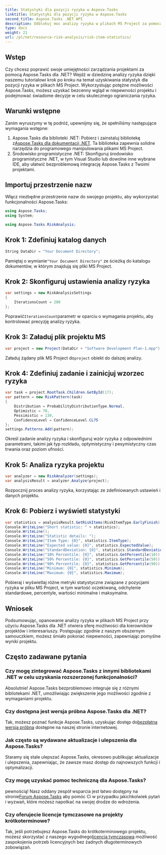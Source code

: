 ```yaml
---
title: Statystyki dla pozycji ryzyka w Aspose.Tasks
linktitle: Statystyki dla pozycji ryzyka w Aspose.Tasks
second_title: Aspose.Tasks .NET API
description: Odblokuj moc analizy ryzyka w plikach MS Project za pomocą Aspose.Tasks dla .NET. Zdobądź wiedzę, łagodź niepewność i bez wysiłku prowadź do sukcesu projektu.
type: docs
weight: 21
url: /pl/net/resource-risk-analysis/risk-item-statistics/
---
```

## Wstęp
Czy chcesz poprawić swoje umiejętności zarządzania projektami za pomocą Aspose.Tasks dla .NET? Wejdź w dziedzinę analizy ryzyka dzięki naszemu tutorialowi krok po kroku na temat uzyskiwania statystyk dla pozycji ryzyka w plikach MS Project. Wykorzystując potężne możliwości Aspose.Tasks, możesz uzyskać bezcenny wgląd w niepewności projektu i podejmować świadome decyzje w celu skutecznego ograniczania ryzyka.
## Warunki wstępne
Zanim wyruszymy w tę podróż, upewnijmy się, że spełniliśmy następujące wymagania wstępne:
1.  Aspose.Tasks dla biblioteki .NET: Pobierz i zainstaluj bibliotekę z[Aspose.Tasks dla dokumentacji .NET](https://reference.aspose.com/tasks/net/). Ta biblioteka zapewnia solidne narzędzia do programowego manipulowania plikami MS Project.
2. Środowisko programistyczne .NET: Skonfiguruj środowisko programistyczne .NET, w tym Visual Studio lub dowolne inne wybrane IDE, aby ułatwić bezproblemową integrację Aspose.Tasks z Twoimi projektami.

## Importuj przestrzenie nazw
Włącz niezbędne przestrzenie nazw do swojego projektu, aby wykorzystać funkcjonalności Aspose.Tasks:
```csharp
using Aspose.Tasks;
using System;

using Aspose.Tasks.RiskAnalysis;
```

## Krok 1: Zdefiniuj katalog danych
```csharp
String DataDir = "Your Document Directory";
```
 Pamiętaj o wymianie`"Your Document Directory"` ze ścieżką do katalogu dokumentów, w którym znajdują się pliki MS Project.
## Krok 2: Skonfiguruj ustawienia analizy ryzyka
```csharp
var settings = new RiskAnalysisSettings
{
    IterationsCount = 200
};
```
 Poprawić`IterationsCount`parametr w oparciu o wymagania projektu, aby kontrolować precyzję analizy ryzyka.
## Krok 3: Załaduj plik projektu MS
```csharp
var project = new Project(DataDir + "Software Development Plan-1.mpp");
```
 Załaduj żądany plik MS Project do`project` obiekt do dalszej analizy.
## Krok 4: Zdefiniuj zadanie i zainicjuj wzorzec ryzyka
```csharp
var task = project.RootTask.Children.GetById(17);
var pattern = new RiskPattern(task)
{
    Distribution = ProbabilityDistributionType.Normal,
    Optimistic = 70,
    Pessimistic = 130,
    ConfidenceLevel = ConfidenceLevel.CL75
};
settings.Patterns.Add(pattern);
```
Określ zadanie analizy ryzyka i skonfiguruj wzór ryzyka z odpowiednimi parametrami, takimi jak typ rozkładu, optymistyczny i pesymistyczny czas trwania oraz poziom ufności.
## Krok 5: Analiza ryzyka projektu
```csharp
var analyzer = new RiskAnalyzer(settings);
var analysisResult = analyzer.Analyze(project);
```
Rozpocznij proces analizy ryzyka, korzystając ze zdefiniowanych ustawień i danych projektu.
## Krok 6: Pobierz i wyświetl statystyki
```csharp
var statistics = analysisResult.GetRiskItems(RiskItemType.EarlyFinish).Get(project.RootTask);
Console.WriteLine("Short statistic: " + statistics);
Console.WriteLine();
Console.WriteLine("Statistic details: ");
Console.WriteLine("Item Type: {0}", statistics.ItemType);
Console.WriteLine("Expected value: {0}", statistics.ExpectedValue);
Console.WriteLine("StandardDeviation: {0}", statistics.StandardDeviation);
Console.WriteLine("10% Percentile: {0}", statistics.GetPercentile(10));
Console.WriteLine("50% Percentile: {0}", statistics.GetPercentile(50));
Console.WriteLine("90% Percentile: {0}", statistics.GetPercentile(90));
Console.WriteLine("Minimum: {0}", statistics.Minimum);
Console.WriteLine("Maximum: {0}", statistics.Maximum);
```
Pobieraj i wyświetlaj różne metryki statystyczne związane z pozycjami ryzyka w pliku MS Project, w tym wartość oczekiwaną, odchylenie standardowe, percentyle, wartości minimalne i maksymalne.

## Wniosek
Podsumowując, opanowanie analizy ryzyka w plikach MS Project przy użyciu Aspose.Tasks dla .NET otwiera sferę możliwości dla kierowników projektów i interesariuszy. Postępując zgodnie z naszym obszernym samouczkiem, możesz śmiało pokonać niepewności, zapewniając pomyślne wyniki projektu.
## Często zadawane pytania
### Czy mogę zintegrować Aspose.Tasks z innymi bibliotekami .NET w celu uzyskania rozszerzonej funkcjonalności?
Absolutnie! Aspose.Tasks bezproblemowo integruje się z różnymi bibliotekami .NET, umożliwiając zwiększenie jego możliwości zgodnie z wymaganiami projektu.
### Czy dostępna jest wersja próbna Aspose.Tasks dla .NET?
 Tak, możesz poznać funkcje Aspose.Tasks, uzyskując dostęp do[bezpłatna wersja próbna](https://releases.aspose.com/) dostępne na naszej stronie internetowej.
### Jak często są wydawane aktualizacje i ulepszenia dla Aspose.Tasks?
Staramy się stale ulepszać Aspose.Tasks, okresowo publikując aktualizacje i ulepszenia, zapewniając, że zawsze masz dostęp do najnowszych funkcji i optymalizacji.
### Czy mogę uzyskać pomoc techniczną dla Aspose.Tasks?
 pewnością! Nasz oddany zespół wsparcia jest łatwo dostępny na stronie[Forum Aspose.Tasks](https://forum.aspose.com/c/tasks/15) aby pomóc Ci w przypadku jakichkolwiek pytań i wyzwań, które możesz napotkać na swojej drodze do wdrożenia.
### Czy oferujecie licencje tymczasowe na projekty krótkoterminowe?
 Tak, jeśli potrzebujesz Aspose.Tasks do krótkoterminowego projektu, możesz skorzystać z naszego wygodnego[licencja tymczasowa](https://purchase.aspose.com/temporary-license/) możliwość zaspokojenia potrzeb licencyjnych bez żadnych długoterminowych zobowiązań.